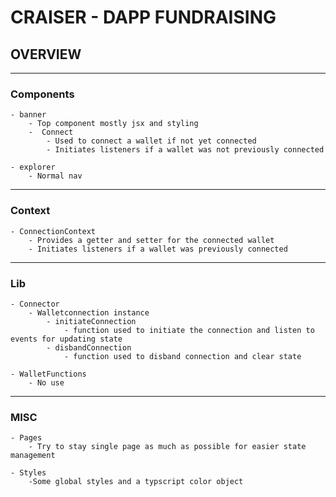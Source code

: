 # CRAISER - DAPP FUNDRAISING 
## OVERVIEW
---
### Components

    - banner    
        - Top component mostly jsx and styling
        -  Connect
            - Used to connect a wallet if not yet connected
            - Initiates listeners if a wallet was not previously connected
    
    - explorer
        - Normal nav 

---

### Context


    - ConnectionContext
        - Provides a getter and setter for the connected wallet
        - Initiates listeners if a wallet was previously connected
        

---

### Lib

    - Connector
        - Walletconnection instance
            - initiateConnection
                - function used to initiate the connection and listen to events for updating state
            - disbandConnection
                - function used to disband connection and clear state
    
    - WalletFunctions
        - No use

---

### MISC
    - Pages
        - Try to stay single page as much as possible for easier state management
    
    - Styles
        -Some global styles and a typscript color object